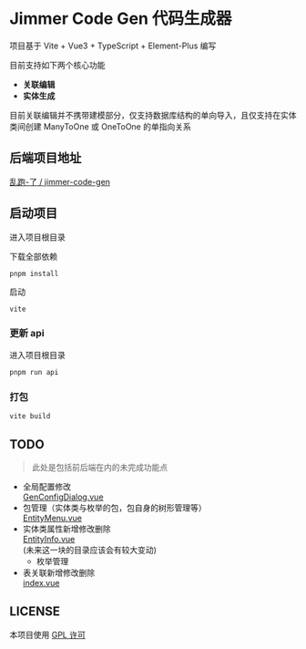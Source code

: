 # Jimmer Code Gen 代码生成器

项目基于 Vite + Vue3 + TypeScript + Element-Plus 编写

目前支持如下两个核心功能

- **关联编辑**
- **实体生成**

目前关联编辑并不携带建模部分，仅支持数据库结构的单向导入，且仅支持在实体类间创建 ManyToOne 或 OneToOne 的单指向关系


## 后端项目地址

[乱跑-了 / jimmer-code-gen](https://gitee.com/run-around---whats-wrong/jimmer-code-gen.git)

## 启动项目

进入项目根目录

下载全部依赖
```
pnpm install
```

启动
```
vite
```

### 更新 api

进入项目根目录

```
pnpm run api
```

### 打包

```
vite build
```

## TODO

> 此处是包括前后端在内的未完成功能点

- 全局配置修改  
[GenConfigDialog.vue](src%2Fcomponents%2Fdialog%2FGenConfigDialog.vue)
- 包管理（实体类与枚举的包，包自身的树形管理等）  
[EntityMenu.vue](src%2Fcomponents%2FEntityGenerator%2Fmenu%2FEntityMenu.vue)
- 实体类属性新增修改删除   
[EntityInfo.vue](src%2Fcomponents%2FEntityGenerator%2Fentity%2FEntityInfo.vue)  
(未来这一块的目录应该会有较大变动)
  - 枚举管理
- 表关联新增修改删除  
[index.vue](src%2Fcomponents%2Fdialog%2FTableDialog%2Findex.vue)

## LICENSE

本项目使用 [GPL 许可](LICENSE)
